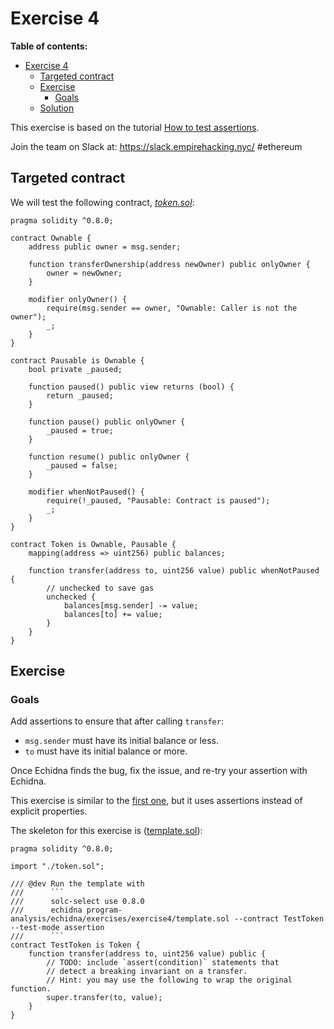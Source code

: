 # Exercise 4

**Table of contents:**

- [Exercise 4](#exercise-4)
  - [Targeted contract](#targeted-contract)
  - [Exercise](#exercise)
    - [Goals](#goals)
  - [Solution](#solution)

This exercise is based on the tutorial [How to test assertions](../basic/assertion-checking.md).

Join the team on Slack at: https://slack.empirehacking.nyc/ #ethereum

## Targeted contract

We will test the following contract, _[token.sol](https://github.com/crytic/building-secure-contracts/tree/master/program-analysis/echidna/exercises/exercise4/token.sol)_:

```solidity
pragma solidity ^0.8.0;

contract Ownable {
    address public owner = msg.sender;

    function transferOwnership(address newOwner) public onlyOwner {
        owner = newOwner;
    }

    modifier onlyOwner() {
        require(msg.sender == owner, "Ownable: Caller is not the owner");
        _;
    }
}

contract Pausable is Ownable {
    bool private _paused;

    function paused() public view returns (bool) {
        return _paused;
    }

    function pause() public onlyOwner {
        _paused = true;
    }

    function resume() public onlyOwner {
        _paused = false;
    }

    modifier whenNotPaused() {
        require(!_paused, "Pausable: Contract is paused");
        _;
    }
}

contract Token is Ownable, Pausable {
    mapping(address => uint256) public balances;

    function transfer(address to, uint256 value) public whenNotPaused {
        // unchecked to save gas
        unchecked {
            balances[msg.sender] -= value;
            balances[to] += value;
        }
    }
}
```

## Exercise

### Goals

Add assertions to ensure that after calling `transfer`:

- `msg.sender` must have its initial balance or less.
- `to` must have its initial balance or more.

Once Echidna finds the bug, fix the issue, and re-try your assertion with Echidna.

This exercise is similar to the [first one](Exercise-1.md), but it uses assertions instead of explicit properties.

The skeleton for this exercise is ([template.sol](https://github.com/crytic/building-secure-contracts/tree/master/program-analysis/echidna/exercises/exercise4/template.sol)):

````solidity
pragma solidity ^0.8.0;

import "./token.sol";

/// @dev Run the template with
///      ```
///      solc-select use 0.8.0
///      echidna program-analysis/echidna/exercises/exercise4/template.sol --contract TestToken --test-mode assertion
///      ```
contract TestToken is Token {
    function transfer(address to, uint256 value) public {
        // TODO: include `assert(condition)` statements that
        // detect a breaking invariant on a transfer.
        // Hint: you may use the following to wrap the original function.
        super.transfer(to, value);
    }
}
````

